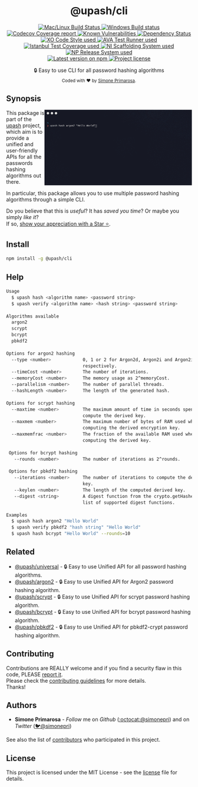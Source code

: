 <h1 align="center">
  <b>@upash/cli</b>
</h1>
<p align="center">
  <!-- CI - TravisCI -->
  <a href="https://travis-ci.org/simonepri/upash-cli">
    <img src="https://img.shields.io/travis/simonepri/upash-cli/master.svg?label=MacOS%20%26%20Linux" alt="Mac/Linux Build Status" />
  </a>
  <!-- CI - AppVeyor -->
  <a href="https://ci.appveyor.com/project/simonepri/upash-cli">
    <img src="https://img.shields.io/appveyor/ci/simonepri/upash-cli/master.svg?label=Windows" alt="Windows Build status" />
  </a>
  <!-- Coverage - Codecov -->
  <a href="https://codecov.io/gh/simonepri/upash-cli">
    <img src="https://img.shields.io/codecov/c/github/simonepri/upash-cli/master.svg" alt="Codecov Coverage report" />
  </a>
  <!-- DM - Snyk -->
  <a href="https://snyk.io/test/github/simonepri/upash-cli?targetFile=package.json">
    <img src="https://snyk.io/test/github/simonepri/upash-cli/badge.svg?targetFile=package.json" alt="Known Vulnerabilities" />
  </a>
  <!-- DM - David -->
  <a href="https://david-dm.org/simonepri/upash-cli">
    <img src="https://david-dm.org/simonepri/upash-cli/status.svg" alt="Dependency Status" />
  </a>

  <br/>

  <!-- Code Style - XO-Prettier -->
  <a href="https://github.com/xojs/xo">
    <img src="https://img.shields.io/badge/code_style-XO+Prettier-5ed9c7.svg" alt="XO Code Style used" />
  </a>
  <!-- Test Runner - AVA -->
  <a href="https://github.com/avajs/ava">
    <img src="https://img.shields.io/badge/test_runner-AVA-fb3170.svg" alt="AVA Test Runner used" />
  </a>
  <!-- Test Coverage - Istanbul -->
  <a href="https://github.com/istanbuljs/nyc">
    <img src="https://img.shields.io/badge/test_coverage-NYC-fec606.svg" alt="Istanbul Test Coverage used" />
  </a>
  <!-- Init - ni -->
  <a href="https://github.com/simonepri/ni">
    <img src="https://img.shields.io/badge/initialized_with-ni-e74c3c.svg" alt="NI Scaffolding System used" />
  </a>
  <!-- Release - np -->
  <a href="https://github.com/sindresorhus/np">
    <img src="https://img.shields.io/badge/released_with-np-6c8784.svg" alt="NP Release System used" />
  </a>

  <br/>

  <!-- Version - npm -->
  <a href="https://www.npmjs.com/package/@upash/cli">
    <img src="https://img.shields.io/npm/v/@upash/cli.svg" alt="Latest version on npm" />
  </a>
  <!-- License - MIT -->
  <a href="https://github.com/simonepri/upash-cli/tree/master/license">
    <img src="https://img.shields.io/github/license/simonepri/upash-cli.svg" alt="Project license" />
  </a>
</p>
<p align="center">
  🔒 Easy to use CLI for all password hashing algorithms

  <br/>

  <sub>
    Coded with ❤️ by <a href="#authors">Simone Primarosa</a>.
  </sub>
</p>

## Synopsis
<img src="https://github.com/simonepri/upash-cli/raw/master/media/preview.gif" alt="upash cli" width="400" align="right"/>

This package is part of the [upash][home] project,
which aim is to provide a unified and user-friendly APIs for all the passwords
hashing algorithms out there.  

In particular, this package allows you to use multiple password hashing
algorithms through a simple CLI.

Do you believe that this is *useful*?
It has *saved you time*?
Or maybe you simply *like it*?  
If so, [show your appreciation with a Star ⭐️][start].

## Install
```bash
npm install -g @upash/cli
```

## Help
```bash
Usage
  $ upash hash <algorithm name> <password string>
  $ upash verify <algorithm name> <hash string> <password string>

Algorithms available
  argon2
  scrypt
  bcrypt
  pbkdf2

Options for argon2 hashing
  --type <number>            0, 1 or 2 for Argon2d, Argon2i and Argon2id
                             respectively.
  --timeCost <number>        The number of iterations.
  --memoryCost <number>      The memory usage as 2^memoryCost.
  --parallelism <number>     The number of parallel threads.
  --hashLength <number>      The length of the generated hash.

Options for scrypt hashing
  --maxtime <number>         The maximum amount of time in seconds spent to
                             compute the derived key.
  --maxmem <number>          The maximum number of bytes of RAM used when
                             computing the derived encryption key.
  --maxmemfrac <number>      The fraction of the available RAM used when
                             computing the derived key.

 Options for bcrypt hashing
   --rounds <number>         The number of iterations as 2^rounds.

 Options for pbkdf2 hashing
   --iterations <number>     The number of iterations to compute the derived
                             key.
   --keylen <number>         The length of the computed derived key.
   --digest <string>         A digest function from the crypto.getHashes()
                             list of supported digest functions.

Examples
  $ upash hash argon2 "Hello World"
  $ upash verify pbkdf2 "hash string" "Hello World"
  $ upash hash bcrypt "Hello World" --rounds=10
```

## Related
- [@upash/universal][universal] -
🔒 Easy to use Unified API for all password hashing algorithms.
- [@upash/argon2][argon2] -
🔒 Easy to use Unified API for Argon2 password hashing algorithm.
- [@upash/scrypt][scrypt] -
🔒 Easy to use Unified API for scrypt password hashing algorithm.
- [@upash/bcrypt][bcrypt] -
🔒 Easy to use Unified API for bcrypt password hashing algorithm.
- [@upash/pbkdf2][pbkdf2] -
🔒 Easy to use Unified API for pbkdf2-crypt password hashing algorithm.

## Contributing
Contributions are REALLY welcome and if you find a security flaw in this code,
PLEASE [report it][new issue].  
Please check the [contributing guidelines][contributing] for more details.  
Thanks!

## Authors
- **Simone Primarosa** - *Follow* me on
*Github* ([:octocat:@simonepri][github:simonepri]) and on
*Twitter* ([🐦@simonepri][twitter:simonepri])

See also the list of [contributors][contributors] who participated in this project.

## License
This project is licensed under the MIT License - see the [license][license] file for details.

<!-- Links -->
[home]: https://github.com/simonepri/upash

[start]: https://github.com/simonepri/upash-cli#start-of-content
[new issue]: https://github.com/simonepri/upash-cli/issues/new
[contributors]: https://github.com/simonepri/upash-cli/contributors

[license]: https://github.com/simonepri/upash-cli/tree/master/license
[contributing]: https://github.com/simonepri/upash-cli/tree/master/.github/contributing.md

[universal]: https://github.com/simonepri/upash-universal
[argon2]: https://github.com/simonepri/upash-argon2
[scrypt]: https://github.com/simonepri/upash-scrypt
[bcrypt]: https://github.com/simonepri/upash-bcrypt
[pbkdf2]: https://github.com/simonepri/upash-pbkdf2

[github:simonepri]: https://github.com/simonepri
[twitter:simonepri]: http://twitter.com/intent/user?screen_name=simoneprimarosa
